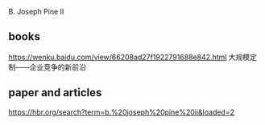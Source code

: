 B. Joseph Pine II


## books

https://wenku.baidu.com/view/66208ad27f1922791688e842.html
大规模定制——企业竞争的新前沿
## paper and articles 

https://hbr.org/search?term=b.%20joseph%20pine%20ii&loaded=2
